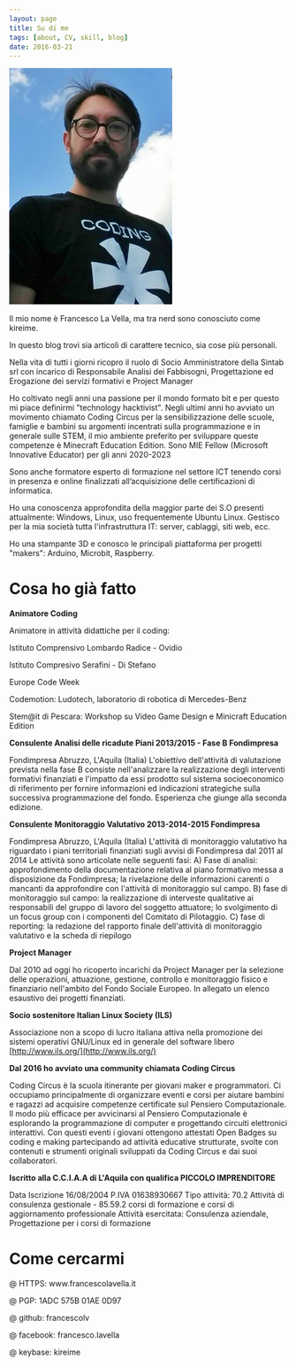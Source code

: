 ```yaml
---
layout: page
title: Su di me
tags: [about, CV, skill, blog]
date: 2016-03-21
---
```

<div class='pull-right' markdown="1">

![profilo](/assets/img/img_profilo03.png)

</div>

Il mio nome è Francesco La Vella, ma tra nerd sono conosciuto come kireime.

In questo blog trovi sia articoli di carattere tecnico, sia cose più personali.

Nella vita di tutti i giorni ricopro il ruolo di Socio Amministratore della Sintab srl con incarico di Responsabile Analisi dei Fabbisogni, Progettazione ed Erogazione dei servizi formativi e Project Manager

Ho coltivato negli anni una passione per il mondo formato bit e per questo mi piace definirmi "technology hacktivist". Negli ultimi anni ho avviato un movimento chiamato Coding Circus per la sensibilizzazione delle scuole, famiglie e bambini su argomenti incentrati sulla programmazione e in generale sulle STEM, il mio ambiente preferito per sviluppare queste competenze è Minecraft Education Edition. Sono MIE Fellow (Microsoft Innovative Educator) per gli anni 2020-2023

Sono anche formatore esperto di formazione nel settore ICT tenendo corsi in presenza e online finalizzati all’acquisizione delle certificazioni di informatica.

Ho una conoscenza approfondita della maggior parte dei S.O presenti attualmente: Windows, Linux, uso frequentemente Ubuntu Linux. Gestisco per la mia società tutta l'infrastruttura IT: server, cablaggi, siti web, ecc. 

Ho una stampante 3D e conosco le principali piattaforma per progetti "makers": Arduino, Microbit, Raspberry.

<h1>Cosa ho già fatto</h1>

**Animatore Coding**

Animatore in attività didattiche per il coding:

Istituto Comprensivo Lombardo Radice - Ovidio

Istituto Compresivo Serafini - Di Stefano

Europe Code Week

Codemotion: Ludotech, laboratorio di robotica di Mercedes-Benz

Stem@it di Pescara: Workshop su Video Game Design e Minicraft Education Edition

**Consulente Analisi delle ricadute Piani 2013/2015 - Fase B Fondimpresa**

Fondimpresa Abruzzo, L'Aquila (Italia)
L'obiettivo dell'attività di valutazione prevista nella fase B consiste nell'analizzare la realizzazione degli interventi formativi finanziati e l'impatto da essi prodotto sul sistema socioeconomico di riferimento per fornire informazioni ed indicazioni strategiche sulla successiva programmazione del fondo.
Esperienza che giunge alla seconda edizione.

**Consulente Monitoraggio Valutativo 2013-2014-2015 Fondimpresa**

Fondimpresa Abruzzo, L'Aquila (Italia)
L'attività di monitoraggio valutativo ha riguardato i piani territoriali finanziati sugli avvisi di Fondimpresa dal 2011 al 2014
Le attività sono articolate nelle seguenti fasi:
A) Fase di analisi: approfondimento della documentazione relativa al piano formativo messa a disposizione da Fondimpresa; la rivelazione delle informazioni carenti o mancanti da approfondire con l'attività di monitoraggio sul campo.
B) fase di monitoraggio sul campo: la realizzazione di interveste qualitative ai responsabili del gruppo di lavoro del soggetto attuatore; lo svolgimento di un focus group con i componenti del Comitato di Pilotaggio.
C) fase di reporting: la redazione del rapporto finale dell'attività di monitoraggio valutativo e la scheda di riepilogo

**Project Manager**

Dal 2010 ad oggi ho ricoperto incarichi da Project Manager per la selezione delle operazioni, attuazione, gestione, controllo e monitoraggio fisico e finanziario nell'ambito del Fondo Sociale Europeo. In allegato un elenco esaustivo dei progetti finanziati.

**Socio sostenitore Italian Linux Society (ILS)**

Associazione non a scopo di lucro italiana attiva nella promozione dei sistemi operativi GNU/Linux ed in generale del software libero
[http://www.ils.org/](http://www.ils.org/)

**Dal 2016 ho avviato una community chiamata Coding Circus**

Coding Circus è la scuola itinerante per giovani maker e programmatori. Ci occupiamo principalmente di organizzare eventi e corsi per aiutare bambini e ragazzi ad acquisire competenze certificate sul Pensiero Computazionale. Il modo più efficace per avvicinarsi al Pensiero Computazionale è esplorando la programmazione di computer e progettando circuiti elettronici interattivi. Con questi eventi i giovani ottengono attestati Open Badges su coding e making partecipando ad attività educative strutturate, svolte con contenuti e strumenti originali sviluppati da Coding Circus e dai suoi collaboratori.

**Iscritto alla C.C.I.A.A di L'Aquila con qualifica PICCOLO IMPRENDITORE**

Data Iscrizione 16/08/2004
P.IVA 01638930667
Tipo attività: 70.2 Attività di consulenza gestionale - 85.59.2 corsi di formazione e corsi di aggiornamento professionale
Attività esercitata: Consulenza aziendale, Progettazione per i corsi di formazione

<h1>Come cercarmi</h1>
@ HTTPS: www.francescolavella.it

@ PGP: 1ADC 575B 01AE 0D97

@ github: francescolv

@ facebook: francesco.lavella

@ keybase: kireime